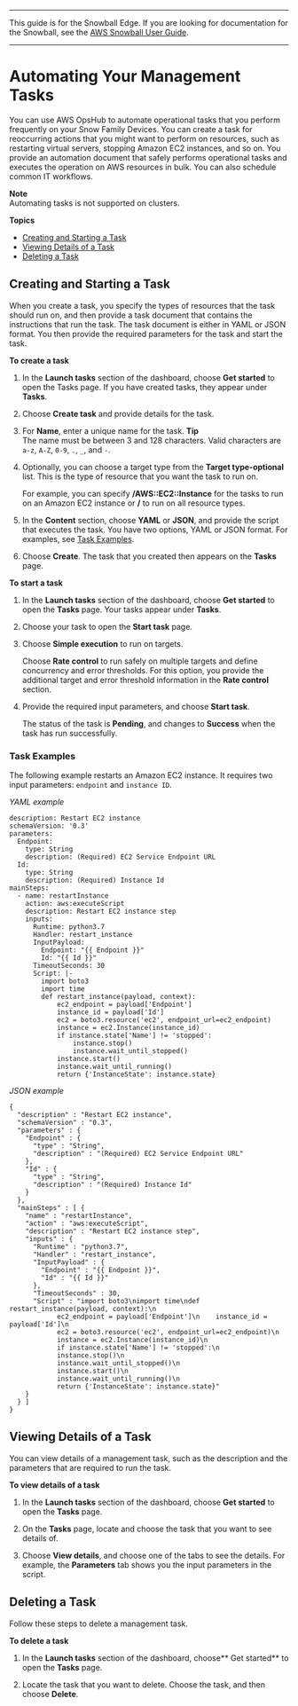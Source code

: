 --------

This guide is for the Snowball Edge\. If you are looking for documentation for the Snowball, see the [AWS Snowball User Guide](https://docs.aws.amazon.com/snowball/latest/ug/whatissnowball.html)\.

--------

# Automating Your Management Tasks<a name="automate-task"></a>

You can use AWS OpsHub to automate operational tasks that you perform frequently on your Snow Family Devices\. You can create a task for reoccurring actions that you might want to perform on resources, such as restarting virtual servers, stopping Amazon EC2 instances, and so on\. You provide an automation document that safely performs operational tasks and executes the operation on AWS resources in bulk\. You can also schedule common IT workflows\. 

**Note**  
 Automating tasks is not supported on clusters\.

**Topics**
+ [Creating and Starting a Task](#create-task)
+ [Viewing Details of a Task](#view-task)
+ [Deleting a Task](#delete-task)

## Creating and Starting a Task<a name="create-task"></a>

When you create a task, you specify the types of resources that the task should run on, and then provide a task document that contains the instructions that run the task\. The task document is either in YAML or JSON format\. You then provide the required parameters for the task and start the task\.

**To create a task**

1. In the **Launch tasks** section of the dashboard, choose **Get started** to open the Tasks page\. If you have created tasks, they appear under **Tasks**\. 

1. Choose **Create task** and provide details for the task\.

1. For **Name**, enter a unique name for the task\.
**Tip**  
The name must be between 3 and 128 characters\. Valid characters are `a-z`, `A-Z`, `0-9`, `.`, `_`, and `-`\.

1. Optionally, you can choose a target type from the **Target type\-optional** list\. This is the type of resource that you want the task to run on\. 

   For example, you can specify **/AWS::EC2::Instance** for the tasks to run on an Amazon EC2 instance or **/** to run on all resource types\. 

1. In the **Content** section, choose **YAML** or **JSON**, and provide the script that executes the task\. You have two options, YAML or JSON format\. For examples, see [Task Examples](#task-examples)\.

1. Choose **Create**\. The task that you created then appears on the **Tasks** page\.

**To start a task**

1. In the **Launch tasks** section of the dashboard, choose **Get started** to open the **Tasks** page\. Your tasks appear under **Tasks**\.

1. Choose your task to open the **Start task** page\.

1. Choose **Simple execution** to run on targets\. 

   Choose **Rate control** to run safely on multiple targets and define concurrency and error thresholds\. For this option, you provide the additional target and error threshold information in the **Rate control** section\. 

1. Provide the required input parameters, and choose **Start task**\. 

   The status of the task is **Pending**, and changes to **Success** when the task has run successfully\.

### Task Examples<a name="task-examples"></a>

The following example restarts an Amazon EC2 instance\. It requires two input parameters: `endpoint` and `instance ID`\. 

*YAML example*

```
description: Restart EC2 instance
schemaVersion: '0.3'
parameters:
  Endpoint:
    type: String
    description: (Required) EC2 Service Endpoint URL
  Id:
    type: String
    description: (Required) Instance Id
mainSteps:
  - name: restartInstance
    action: aws:executeScript
    description: Restart EC2 instance step
    inputs:
      Runtime: python3.7
      Handler: restart_instance
      InputPayload:
        Endpoint: "{{ Endpoint }}"
        Id: "{{ Id }}"
      TimeoutSeconds: 30
      Script: |-
        import boto3
        import time
        def restart_instance(payload, context):
            ec2_endpoint = payload['Endpoint']
            instance_id = payload['Id']
            ec2 = boto3.resource('ec2', endpoint_url=ec2_endpoint)
            instance = ec2.Instance(instance_id)
            if instance.state['Name'] != 'stopped':
                instance.stop()
                instance.wait_until_stopped()
            instance.start()
            instance.wait_until_running()
            return {'InstanceState': instance.state}
```

*JSON example*

```
{
  "description" : "Restart EC2 instance",
  "schemaVersion" : "0.3",
  "parameters" : {
    "Endpoint" : {
      "type" : "String",
      "description" : "(Required) EC2 Service Endpoint URL"
    },
    "Id" : {
      "type" : "String",
      "description" : "(Required) Instance Id"
    }
  },
  "mainSteps" : [ {
    "name" : "restartInstance",
    "action" : "aws:executeScript",
    "description" : "Restart EC2 instance step",
    "inputs" : {
      "Runtime" : "python3.7",
      "Handler" : "restart_instance",
      "InputPayload" : {
        "Endpoint" : "{{ Endpoint }}",
        "Id" : "{{ Id }}"
      },
      "TimeoutSeconds" : 30,
      "Script" : "import boto3\nimport time\ndef restart_instance(payload, context):\n    
            ec2_endpoint = payload['Endpoint']\n    instance_id = payload['Id']\n    
            ec2 = boto3.resource('ec2', endpoint_url=ec2_endpoint)\n    
            instance = ec2.Instance(instance_id)\n    
            if instance.state['Name'] != 'stopped':\n        
            instance.stop()\n        
            instance.wait_until_stopped()\n    
            instance.start()\n    
            instance.wait_until_running()\n    
            return {'InstanceState': instance.state}"
    }
  } ]
}
```

## Viewing Details of a Task<a name="view-task"></a>

You can view details of a management task, such as the description and the parameters that are required to run the task\.

**To view details of a task**

1. In the **Launch tasks** section of the dashboard, choose **Get started** to open the **Tasks** page\. 

1. On the **Tasks** page, locate and choose the task that you want to see details of\.

1. Choose **View details**, and choose one of the tabs to see the details\. For example, the **Parameters** tab shows you the input parameters in the script\.

## Deleting a Task<a name="delete-task"></a>

Follow these steps to delete a management task\.

**To delete a task**

1. In the **Launch tasks** section of the dashboard, choose** Get started** to open the **Tasks** page\. 

1. Locate the task that you want to delete\. Choose the task, and then choose **Delete**\.